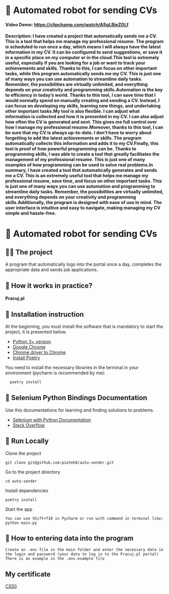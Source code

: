 
# 🐍 Automated robot for sending CVs
#### Video Demo: https://clipchamp.com/watch/ASgLBjeZGLf
#### Description: I have created a project that automatically sends me a CV. This is a tool that helps me manage my professional resume. The program is scheduled to run once a day, which means I will always have the latest information in my CV. It can be configured to send suggestions, or save it in a specific place on my computer or in the cloud.This tool is extremely useful, especially if you are looking for a job or want to track your achievements and skills. Thanks to this, I can focus on other important tasks, while this program automatically sends me my CV. This is just one of many ways you can use automation to streamline daily tasks. Remember, the possibilities are virtually unlimited, and everything depends on your creativity and programming skills.Automation is the key to efficiency in today’s world. Thanks to this tool, I can save time that I would normally spend on manually creating and sending a CV. Instead, I can focus on developing my skills, learning new things, and undertaking other important tasks.My tool is also flexible. I can adjust what information is collected and how it is presented in my CV. I can also adjust how often the CV is generated and sent. This gives me full control over how I manage my professional resume.Moreover, thanks to this tool, I can be sure that my CV is always up-to-date. I don’t have to worry about forgetting to add the latest achievements or skills. The program automatically collects this information and adds it to my CV.Finally, this tool is proof of how powerful programming can be. Thanks to programming skills, I was able to create a tool that greatly facilitates the management of my professional resume. This is just one of many examples of how programming can be used to solve real problems.In summary, I have created a tool that automatically generates and sends me a CV. This is an extremely useful tool that helps me manage my professional resume, save time, and focus on other important tasks. This is just one of many ways you can use automation and programming to streamline daily tasks. Remember, the possibilities are virtually unlimited, and everything depends on your creativity and programming skills.Additionally, the program is designed with ease of use in mind. The user interface is intuitive and easy to navigate, making managing my CV simple and hassle-free.

# 🐍 Automated robot for sending CVs

## 👨‍💻 The project
A program that automatically logs into the portal once a day, completes the appropriate data and sends job applications.

## 🤔 How it works in practice?
#### Pracuj.pl


## 💬 Installation instruction
At the beginning, you must install the software that is mandatory to start the project, it is presented below.
 - [Python 3+ version](https://realpython.com/installing-python/#how-to-install-python-on-windows)
 - [Google Chrome](https://www.google.com/intl/pl_pl/chrome/)
 - [Chrome driver to Chrome](https://chromedriver.chromium.org/getting-started)
 - [Install Poetry](https://github.com/piotek8/Poetry-windows-instruction)

You need to install the necessary libraries in the terminal in your environment (pycharm is recommended by me):

```bash
  poetry install
```


## 📜 Selenium Python Bindings Documentation

Use this documentations for learning and finding solutions to problems.

- [Selenium with Python Documentation](https://selenium-python.readthedocs.io/)
- [Stack Overflow](https://stackoverflow.com/)



## 🔗 Run Locally

Clone the project

```
git clone git@github.com:piotek8/auto-sender.git
```
Go to the project directory

```
cd auto-sender
```
Install dependencies

```
poetry install
```
Start the app

```
You can use Shift+f10 in Pycharm or run with command in terminal like: python main.py
```


## 📁 How to entering data into the program

    Create an .env file in the main folder and enter the necessary data in the login and password (your data to log in to the Pracuj.pl portal)
    There is an example in the .env.example file


## My certificate
[CS50](https://certificates.cs50.io/be3ef327-2162-44cb-bccd-993090548c90.pdf?size=letter)